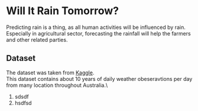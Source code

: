 # Will It Rain Tomorrow?
Predicting rain is a thing, as all human activities will be influenced by rain. Especially in agricultural sector, 
forecasting the rainfall will help the farmers and other related parties.
## Dataset
The dataset was taken from [Kaggle](https://www.kaggle.com/jsphyg/weather-dataset-rattle-package).\
This dataset contains about 10 years of daily weather obeseravtions per day from many location throughout Australia.\

1. sdsdf
2. hsdfsd
